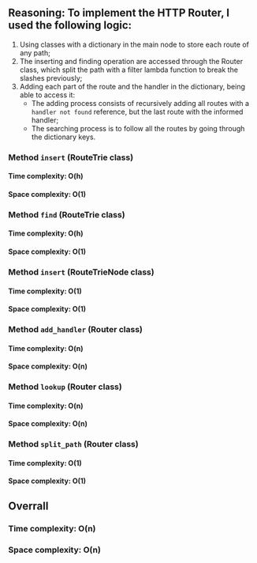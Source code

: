## Reasoning: To implement the HTTP Router, I used the following logic:
1. Using classes with a dictionary in the main node to store each route of any path;
2. The inserting and finding operation are accessed through the Router class, which split the path with a filter lambda function to break the slashes previously;
3. Adding each part of the route and the handler in the dictionary, being able to access it:
    - The adding process consists of recursively adding all routes with a `handler not found` reference, but the last route with the informed handler;
    - The searching process is to follow all the routes by going through the dictionary keys.  

### Method `insert` (RouteTrie class)

#### Time complexity: O(h)
#### Space complexity: O(1)

### Method `find` (RouteTrie class)

#### Time complexity: O(h)
#### Space complexity: O(1)

### Method `insert` (RouteTrieNode class)

#### Time complexity: O(1)
#### Space complexity: O(1)

### Method `add_handler` (Router class)

#### Time complexity: O(n)
#### Space complexity: O(n)

### Method `lookup` (Router class)

#### Time complexity: O(n)
#### Space complexity: O(n)

### Method `split_path` (Router class)

#### Time complexity: O(1)
#### Space complexity: O(1)

## Overrall

### Time complexity: O(n)
### Space complexity: O(n)